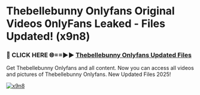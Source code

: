 # Thebellebunny Onlyfans Original Videos 0nlyFans Leaked - Files Updated! (x9n8)

<h3>🔴 CLICK HERE 🌐==►► <a href="https://tinyurl.com/ehrbuxhb" rel="nofollow">Thebellebunny Onlyfans Updated Files</a></h3>

Get Thebellebunny Onlyfans and all content. Now you can access all videos and pictures of Thebellebunny Onlyfans. New Updated Files 2025!

[![x9n8](https://i.imgur.com/lVYEuWS.gif)](https://tinyurl.com/ehrbuxhb)
